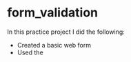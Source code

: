 # form_validation

In this practice project I did the following:
* Created a basic web form
* Used the <script> tag
* Added a JavaScript function
* Accessed the form controls from JavaScript
* Accessed a textbox and checked if it was blank
* Executed a set of statements based on a condition
* Displayed error messages
* Executed a function when the form was submitted

